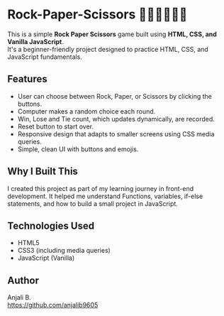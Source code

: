# Rock-Paper-Scissors ✊🏼✋🏼✌🏼
This is a simple **Rock Paper Scissors** game built using **HTML, CSS, and Vanilla JavaScript**.  
It's a beginner-friendly project designed to practice HTML, CSS, and JavaScript fundamentals.

## Features

- User can choose between Rock, Paper, or Scissors by clicking the buttons.
- Computer makes a random choice each round.
- Win, Lose and Tie count, which updates dynamically, are recorded.
- Reset button to start over.
- Responsive design that adapts to smaller screens using CSS media queries.
- Simple, clean UI with buttons and emojis.

## Why I Built This

I created this project as part of my learning journey in front-end development.
It helped me understand Functions, variables, if-else statements, and how to build a small project in JavaScript.

## Technologies Used

- HTML5
- CSS3 (including media queries)
- JavaScript (Vanilla)

## Author

Anjali B.  
https://github.com/anjalib9605
